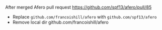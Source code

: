 After merged Afero pull request https://github.com/spf13/afero/pull/85
- Replace `github.com/francoishill/afero` with `github.com/spf13/afero`
- Remove local dir github.com/francoishill/afero